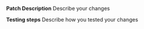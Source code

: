 **Patch Description**
Describe your changes

**Testing steps**
Describe how you tested your changes

<!--

Considerations before submitting:

- [ ] Was this discussed/approved via a Github issue?
- [ ] Did you read the [contributor guideline](https://github.com/pytorch/fairseq/blob/master/CONTRIBUTING.md)?
- [ ] Did you make sure to update the docs?
- [ ] Did you write any new necessary tests?
-->

